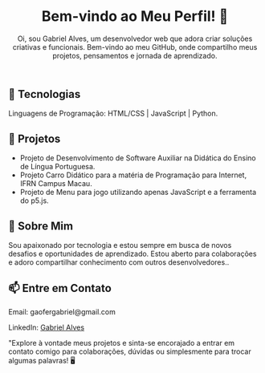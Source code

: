 <!DOCTYPE html>
<html lang="pt-BR">
<head>
  <meta charset="UTF-8">
  <meta name="viewport" content="width=device-width, initial-scale=1.0">
</head>
<body>
  <header>
    <h1>Bem-vindo ao Meu Perfil! 👋</h1>
    <p>Oi, sou Gabriel Alves, um desenvolvedor web que adora criar soluções criativas e funcionais. Bem-vindo ao meu GitHub, onde compartilho meus projetos, pensamentos e jornada de aprendizado.</p>
  </header>
  
  <section>
    <h2>🔧 Tecnologias</h2>
    <p>Linguagens de Programação: HTML/CSS | JavaScript | Python.</p>
  </section>
  
  <section>
    <h2>💼 Projetos</h2>
    <ul>
      <li>Projeto de Desenvolvimento de Software Auxiliar na Didática do Ensino de Língua Portuguesa.</li>
      <li>Projeto Carro Didático para a matéria de Programação para Internet, IFRN Campus Macau.</li>
      <li>Projeto de Menu para jogo utilizando apenas JavaScript e a ferramenta do p5.js.</li>
    </ul>
  </section>
  
  <section>
    <h2>🌱 Sobre Mim</h2>
    <p>Sou apaixonado por tecnologia e estou sempre em busca de novos desafios e oportunidades de aprendizado. Estou aberto para colaborações e adoro compartilhar conhecimento com outros desenvolvedores..</p>
  </section>
  
  <section>
    <h2>📫 Entre em Contato</h2>
    <p>Email: gaofergabriel@gmail.com</p>
    <p>LinkedIn: <a href="https://www.linkedin.com/in/gabriel-alves-9711632aa/">Gabriel Alves</a></p>
    <p>"Explore à vontade meus projetos e sinta-se encorajado a entrar em contato comigo para colaborações, dúvidas ou simplesmente para trocar algumas palavras! 🖥️</p>
  </section>
</body>
</html>
